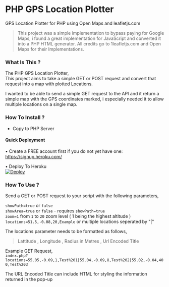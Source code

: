 # PHP GPS Location Plotter
GPS Location Plotter for PHP using Open Maps and leafletjs.com
  
> This project was a simple implementation to bypass paying for Google Maps, i found a great implementation for JavaScript and converted it into a PHP HTML generator. All credits go to 1leafletjs.com and Open Maps for their Implementations.   
   
### What Is This ?     
The PHP GPS Location Plotter,     
This project aims to take a simple GET or POST request and convert that request into a map with plotted Locations.    
    
I wanted to be able to send a simple GET request to the API and it return a simple map with the GPS coordinates marked, i especially needed it to allow multiple locations on a single map.

   
### How To Install ?   
- Copy to PHP Server     
    
#### Quick Deployment    
• Create a FREE account first if you do not yet have one:      
 https://signup.heroku.com/         
    
• Deploy To Heroku     
[![Deploy](https://www.herokucdn.com/deploy/button.svg)](https://heroku.com/deploy)
  
### How To Use  ?
Send a GET or POST request to your script with the following parameters,    
     
`showPath=true` or `false`      
`showArea=true` or `false` - requires `showPath=true`    
`zoom=1` from `1` to `20` zoom level ( 1 being the highest altitude )      
`locations=51.5,-0.08,20,Example`  or multiple locations seperated by "|"    
   
  
The locations parameter needs to be formatted as follows,     
>Lattitude , Longitude , Radius in Metres , Url Encoded Title    
   
Example GET Request,    
`index.php?locations=55.05,-0.09,1,Test%201|55.04,-0.09,8,Test%202|55.02,-0.04,400,Test%203`

      
The URL Encoded Title can include HTML for styling the information returned in the pop-up
   
